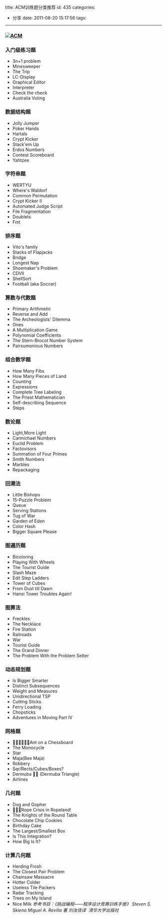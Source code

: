 title: ACM训练题分类推荐
id: 435
categories:
  - 分享
date: 2011-08-20 15:17:56
tags:
---

### [![ACM](http://zhangmin.name/wp-content/uploads/2011/07/wKgKCk4YFwwAAAAAAABVZF8Jg_k584.png "acm-background")](http://zhangmin.name/wp-content/uploads/2011/07/wKgKCk4YFwwAAAAAAABVZF8Jg_k584.png)

### 入门级练习题

*   3n+1 problem
*   Minesweeper
*   The Trip
*   LC-Display
*   Graphical Editor
*   Interpreter
*   Check the check
*   Australia Voting

### 数据结构题

*   Jolly Jumper
*   Poker Hands
*   Hartals
*   Crypt Kicker
*   Stack'em Up
*   Erdos Numbers
*   Contest Scoreboard
*   Yahtzee

### 字符串题

*   WERTYU
*   Where's Waldorf
*   Common Permutation
*   Crypt Kicker II
*   Automated Judge Script
*   File  Fragmentation
*   Doublets
*   Fmt

### 排序题

*   Vito's family
*   Stacks of Flapjacks
*   Bridge
*   Longest Nap
*   Shoemaker's Problem
*   CDVII
*   ShellSort
*   Football (aka Soccer)

### 算数与代数题

*   Primary Arithmetic
*   Reverse and Add
*   The Archeologists' Dilemma
*   Ones
*   A Multiplication Game
*   Polynomial Coefficients
*   The Stern-Brocot Number System
*   Pairsumonious Numbers

### 组合数学题

*   How Many Fibs
*   How Many Pieces of Land
*   Counting
*   Expressions
*   Complete Tree Labeling
*   The Priest Mathematician
*   Self-describing Sequence
*   Steps

### 数论题

*   Light,More Light
*   Carmichael Numbers
*   Euclid Problem
*   Factovisors
*   Summation of Four Primes
*   Smith Numbers
*   Marbles
*   Repackaging

### 回溯法

*   Little Bishops
*   15-Puzzle Problem
*   Queue
*   Serving Stations
*   Tug of War
*   Garden of Eden
*   Color Hash
*   Bigger Square Please

### 图遍历题

*   Bicoloring
*   Playing With Wheels
*   The Tourist Guide
*   Slash Maze
*   Edit Step Ladders
*   Tower of Cubes
*   From Dust till Dawn
*   Hanoi Tower Troubles Again!

### 图算法

*   Freckles
*   The Necklace
*   Fire Station
*   Railroads
*   War
*   Tourist Guide
*   The Grand Dinner
*   The Problem With the Problem Setter

### 动态规划题

*   Is Bigger Smarter
*   Distinct Subsequences
*   Weight and Measures
*   Unidirectional TSP
*   Cutting Sticks
*   Ferry Loading
*   Chopsticks
*   Adventures in Moving Part IV

### 网格题

*   Ant on a Chessboard
*   The Monocycle
*   Star
*   Maja(Bee Maja)
*   Robbery
*   Sqr/Rects/Cubes/Boxes?
*   Dermuba  (Dermuba Triangle)
*   Airlines

### 几何题

*   Dog and Gopher
*   Rope Crisis in Ropeland!
*   The Knights of the Round Table
*   Chocolate Chip Cookies
*   Birthday Cake
*   The Largest/Smallest Box
*   Is This Integration?
*   How Big Is It?

### 计算几何题

*   Herding Frosh
*   The Closest Pair Problem
*   Chainsaw Massacre
*   Hotter Colder
*   Useless Tile Packers
*   Radar Tracking
*   Trees on My Island
*   Nice Milk
_参考书目：《挑战编程——程序设计竞赛训练手册》 Steven S. Skiena Miguel A. Revilla 著 刘汝佳译  清华大学出版社_